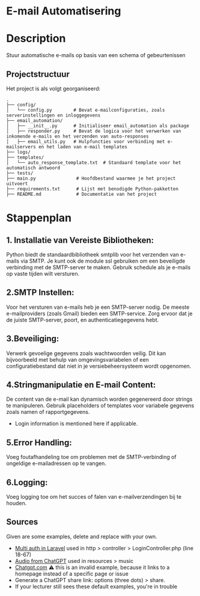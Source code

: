 # E-mail Automatisering
 
# Description
 Stuur automatische e-mails op basis van een schema of gebeurtenissen

 ## Projectstructuur

Het project is als volgt georganiseerd:

```plaintext
.
├── config/
│   └── config.py        # Bevat e-mailconfiguraties, zoals serverinstellingen en inloggegevens
├── email_automation/
│   ├── __init__.py      # Initialiseer email_automation als package
│   ├── responder.py     # Bevat de logica voor het verwerken van inkomende e-mails en het verzenden van auto-responses
│   ├── email_utils.py   # Hulpfuncties voor verbinding met e-mailservers en het laden van e-mail templates
├── logs/
├── templates/
│   └── auto_response_template.txt  # Standaard template voor het automatisch antwoord
├── tests/
├── main.py               # Hoofdbestand waarmee je het project uitvoert
├── requirements.txt      # Lijst met benodigde Python-pakketten
├── README.md             # Documentatie van het project
```

# Stappenplan

## 1. Installatie van Vereiste Bibliotheken:

Python biedt de standaardbibliotheek smtplib voor het verzenden van e-mails via SMTP.
Je kunt ook de module ssl gebruiken om een beveiligde verbinding met de SMTP-server te maken.
Gebruik schedule als je e-mails op vaste tijden wilt versturen.

## 2.SMTP Instellen:

Voor het versturen van e-mails heb je een SMTP-server nodig. De meeste e-mailproviders (zoals Gmail) bieden een SMTP-service.
Zorg ervoor dat je de juiste SMTP-server, poort, en authenticatiegegevens hebt.

## 3.Beveiliging:

Verwerk gevoelige gegevens zoals wachtwoorden veilig. Dit kan bijvoorbeeld met behulp van omgevingsvariabelen of een configuratiebestand dat niet in je versiebeheersysteem wordt opgenomen.

## 4.Stringmanipulatie en E-mail Content:

De content van de e-mail kan dynamisch worden gegenereerd door strings te manipuleren. Gebruik placeholders of templates voor variabele gegevens zoals namen of rapportgegevens.
- Login information is mentioned here if applicable.

## 5.Error Handling:

Voeg foutafhandeling toe om problemen met de SMTP-verbinding of ongeldige e-mailadressen op te vangen.

## 6.Logging:

Voeg logging toe om het succes of falen van e-mailverzendingen bij te houden.


## Sources 

Given are some examples, delete and replace with your own.

- [Multi auth in Laravel](https://stackoverflow.com/questions/50514738/multi-auth-use-one-page-login-laravel) used in http > controller > LoginController.php (line 18-67)
- [Audio from ChatGPT](https://chatgpt.com/c/66dae37e-6da8-8001-99ab-245ad328416a) used in resources > music
- [Chatgpt.com](https://chatgpt.com) ⚠️ this is an invalid example, because it links to a homepage instead of a specific page or issue
- Generate a ChatGPT share link: options (three dots) > share.
- If your lecturer still sees these default examples, you're in trouble
